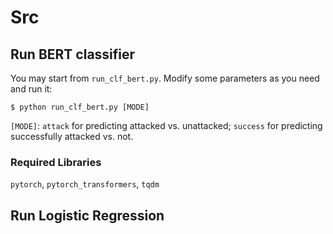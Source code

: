 # Src

## Run BERT classifier
You may start from `run_clf_bert.py`. Modify some parameters as you need and run it:
```
$ python run_clf_bert.py [MODE]
```
`[MODE]`: `attack` for predicting attacked vs. unattacked; `success` for predicting successfully attacked vs. not.

### Required Libraries
`pytorch`, `pytorch_transformers`, `tqdm`


## Run Logistic Regression
